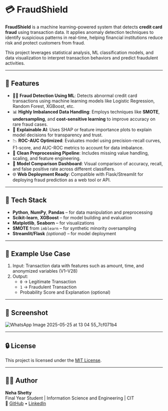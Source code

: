 # 💳 FraudShield

**FraudShield** is a machine learning–powered system that detects **credit card fraud** using transaction data. It applies anomaly detection techniques to identify suspicious patterns in real-time, helping financial institutions reduce risk and protect customers from fraud.

This project leverages statistical analysis, ML classification models, and data visualization to interpret transaction behaviors and predict fraudulent activities.

---

## 📌 Features

- 🕵️‍♀️ **Fraud Detection Using ML**: Detects abnormal credit card transactions using machine learning models like Logistic Regression, Random Forest, XGBoost, etc.
- 📊 **Highly Imbalanced Data Handling**: Employs techniques like **SMOTE**, **undersampling**, and **cost-sensitive learning** to improve accuracy on rare fraud cases.
- 🧮 **Explainable AI**: Uses SHAP or feature importance plots to explain model decisions for transparency and trust.
- 📉 **ROC-AUC Optimized**: Evaluates model using precision-recall curves, F1-score, and AUC-ROC metrics to account for data imbalance.
- 💾 **Clean Preprocessing Pipeline**: Includes missing value handling, scaling, and feature engineering.
- 🧪 **Model Comparison Dashboard**: Visual comparison of accuracy, recall, and false positive rate across different classifiers.
- 🌐 **Web Deployment Ready**: Compatible with Flask/Streamlit for deploying fraud prediction as a web tool or API.

---

## 🧰 Tech Stack

- **Python**, **NumPy**, **Pandas** – for data manipulation and preprocessing  
- **Scikit-learn**, **XGBoost** – for model building and evaluation  
- **Matplotlib**, **Seaborn** – for visualizations  
- **SMOTE** from `imblearn` – for synthetic minority oversampling  
- **Streamlit/Flask** *(optional)* – for model deployment  

---

## 🧪 Example Use Case

1. Input: Transaction data with features such as amount, time, and anonymized variables (V1–V28)  
2. Output:  
   - `0` → Legitimate Transaction  
   - `1` → Fraudulent Transaction  
   - Probability Score and Explanation (optional)

---

## 📸 Screenshot 
![WhatsApp Image 2025-05-25 at 13 04 55_7cf071b4](https://github.com/user-attachments/assets/b66c6bf9-6ef9-4a3a-9f9c-577d5acf2258)


---

## 🔒 License

This project is licensed under the [MIT License](LICENSE).

---

## 🙋‍♀️ Author

**Neha Shetty**  
Final Year Student | Information Science and Engineering | CIT  
🔗 [GitHub](https://github.com/nehagithubrit) • [LinkedIn](https://linkedin.com/nehashetty225)
